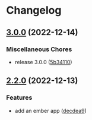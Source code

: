 # Changelog

## [3.0.0](https://github.com/hero-david/release-please-test/compare/v2.2.0...v3.0.0) (2022-12-14)


### Miscellaneous Chores

* release 3.0.0 ([5b34110](https://github.com/hero-david/release-please-test/commit/5b34110eea5ff8d8f143a205efc3707b56090111))

## [2.2.0](https://github.com/hero-david/release-please-test/compare/v2.1.0...v2.2.0) (2022-12-13)


### Features

* add an ember app ([decdea9](https://github.com/hero-david/release-please-test/commit/decdea9e595a983e600cd16ec85d667b5cfe6a59))
